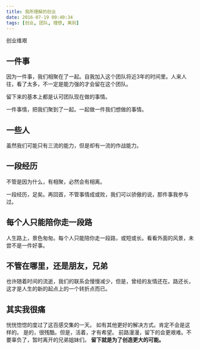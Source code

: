 ```yaml
---
title: 我所理解的创业 
date: 2016-07-19 00:40:34
tags: [创业, 团队, 理想, 离别]
---
```


创业维艰
<!--more-->
##  一件事
因为一件事，我们相聚在了一起。自我加入这个团队将近3年的时间里。人来人往，看了太多，不一定是能力强的才会留在这个团队。

留下来的基本上都是认可团队现在做的事情。

一件事情，把我们聚到了一起。一起做一件我们想做的事情。

##  一些人
虽然我们可能只有三流的能力，但是却有一流的作战能力。
##  一段经历
不管是因为什么，有相聚，必然会有相离。

一段经历，足矣。再回首，不管事情成或败，我们可以骄傲的说，那件事我参与过。

## 每个人只能陪你走一段路
人生路上，景色匆匆。每个人只能陪你走一段路，或短或长。看看外面的风景，未尝不是一件好事。

## 不管在哪里，还是朋友，兄弟
也许随着时间的流逝，我们的联系会慢慢减少，但是，曾经的友情还在。路还长，这才是人生的新的起点上的一个转折点而已。

##  其实我很痛
恍恍惚惚的度过了这百感交集的一天。
如有其他更好的解决方式。肯定不会是这样的。
是的，很残酷。但是，活着，才有希望。
前路漫漫，留下的会更艰难。不要辜负了，暂时离开的兄弟姐妹们。
**留下就是为了创造更大的可能。**
